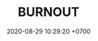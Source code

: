 ---
layout: liga-indigo-team
permalink: /team/:title.html 
categories: LA2024JN N1 N2 N6 N7 team CXF SEP LIP ROCT ORO
maincover: /assets/logos/BNT.png
puntosLJMAYO24: 17
date: 2020-08-29 10:29:20 +0700
title: BURNOUT
route: /liga-johto
tag: johto042024
color: black
puntosLJ202404: 12
grupo: sur
background: '#F16C38'
cover: /assets/backCard.png
team: BURNOUT
liga: LIGA NARANJA

ID: BNT
puntos: 2
pj: 2
#PARTIDO 1
maincover1: /assets/logos/EVL.png
j1: RONDA 1
p1:  BNT
pp1: EVL
bg1: rock rock
r1: 0
rr1: 2
pt1: 0
pj1: 0
#PARTIDO 2
maincover2: /assets/logos/EVL.png
j2: RONDA 2
p2: BNT
r2: 1
rr2: 2
pp2: HG
bg2: rock rock
pt2: 0
pj2: 0

#PARTIDO 6
j6: RONDA 6
maincover6: /assets/logos/DFS.png
p6:  BNT
r6: 2
rr6: 0 
pp6: EME
bg6: rock 
pt6: 0
pj6: 0
#PARTIDO 7

j7: RONDA 7
p7: BNT
r7: 0
pp7: DES
rr7: 0
bg7: rock 
pt7: 0
pj7: 0



# pj: 11
# pt1: 0
# pt2: 0
# pt3: 0
# pt4: 0
# pt5: 0
# pt6: 0
# pt7: 0
# pt8: 0
# pt9: 0
# pt10: 0
# pt11: 0
# p1: ZODIAC
# r1: 0
# bg1: rock bg-warning
# rr1: 0
# pp1: DFS BNT
# p2: DFS BNT
# r2: 0
# rr2: 0
# bg2: rock bg-success
# pp2: MBO
# p3: DFS BNT
# r3: 0
# bg3: rock bg-info
# rr3: 0
# pp3: LAST BREATH
# p4:  DFS RUBY
# r4: 0
# bg4: rock bg-success
# rr4: 0
# pp4: DFS BNT
# p5:  no smite
# r5: 0
# bg5: rock bg-danger
# rr5: 0
# pp5: dfs dmd
# p6: jas
# r6: 0
# rr6: 0
# bg6: rock bg-success
# pp6: dfs dmd
# p7:  DFS BNT
# r7: 0
# rr7: 0
# bg7: rock bg-danger
# pp7: SOJ
# p8:  DFS BNT
# r8: 0
# bg8: rock bg-warning
# rr8: 0
# pp8: T. SATISFACTION
# p9:  DFS BNT
# r9: 0
# bg9: rock bg-danger
# rr9: 0
# pp9: S. VANGUARD
# p10:  HGO
# r10: 0
# rr10: 0
# bg10: rock bg-warning
# pp10: DFS DM
# p11: hg regios
# r11: 0
# rr11: 0
# bg11: rock bg-success
# pp11: dfs dmd
##torneos
rango: ACERO
bg: bg-johto 
torneo1: Lj my24
tps1: IN PROGRESS
tb1: card-johto
timg1: /assets/logos/LIGA-JOHTO.png
---